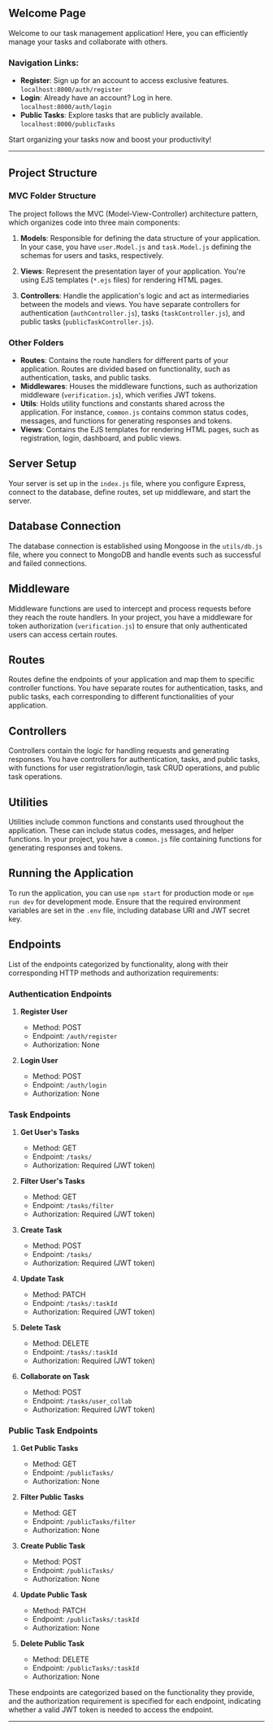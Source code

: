 ## Welcome Page

Welcome to our task management application! Here, you can efficiently manage your tasks and collaborate with others.

### Navigation Links:

- **Register**: Sign up for an account to access exclusive features. `localhost:8000/auth/register`
- **Login**: Already have an account? Log in here. `localhost:8000/auth/login`
- **Public Tasks**: Explore tasks that are publicly available. `localhost:8000/publicTasks`

Start organizing your tasks now and boost your productivity!

---

## Project Structure

### MVC Folder Structure

The project follows the MVC (Model-View-Controller) architecture pattern, which organizes code into three main components:

1. **Models**: Responsible for defining the data structure of your application. In your case, you have `user.Model.js` and `task.Model.js` defining the schemas for users and tasks, respectively.

2. **Views**: Represent the presentation layer of your application. You're using EJS templates (`*.ejs` files) for rendering HTML pages.

3. **Controllers**: Handle the application's logic and act as intermediaries between the models and views. You have separate controllers for authentication (`authController.js`), tasks (`taskController.js`), and public tasks (`publicTaskController.js`).

### Other Folders

- **Routes**: Contains the route handlers for different parts of your application. Routes are divided based on functionality, such as authentication, tasks, and public tasks.
- **Middlewares**: Houses the middleware functions, such as authorization middleware (`verification.js`), which verifies JWT tokens.
- **Utils**: Holds utility functions and constants shared across the application. For instance, `common.js` contains common status codes, messages, and functions for generating responses and tokens.
- **Views**: Contains the EJS templates for rendering HTML pages, such as registration, login, dashboard, and public views.

## Server Setup

Your server is set up in the `index.js` file, where you configure Express, connect to the database, define routes, set up middleware, and start the server.

## Database Connection

The database connection is established using Mongoose in the `utils/db.js` file, where you connect to MongoDB and handle events such as successful and failed connections.

## Middleware

Middleware functions are used to intercept and process requests before they reach the route handlers. In your project, you have a middleware for token authorization (`verification.js`) to ensure that only authenticated users can access certain routes.

## Routes

Routes define the endpoints of your application and map them to specific controller functions. You have separate routes for authentication, tasks, and public tasks, each corresponding to different functionalities of your application.

## Controllers

Controllers contain the logic for handling requests and generating responses. You have controllers for authentication, tasks, and public tasks, with functions for user registration/login, task CRUD operations, and public task operations.

## Utilities

Utilities include common functions and constants used throughout the application. These can include status codes, messages, and helper functions. In your project, you have a `common.js` file containing functions for generating responses and tokens.

## Running the Application

To run the application, you can use `npm start` for production mode or `npm run dev` for development mode. Ensure that the required environment variables are set in the `.env` file, including database URI and JWT secret key.

## Endpoints

List of the endpoints categorized by functionality, along with their corresponding HTTP methods and authorization requirements:

### Authentication Endpoints

1. **Register User**

   - Method: POST
   - Endpoint: `/auth/register`
   - Authorization: None

2. **Login User**
   - Method: POST
   - Endpoint: `/auth/login`
   - Authorization: None

### Task Endpoints

1. **Get User's Tasks**

   - Method: GET
   - Endpoint: `/tasks/`
   - Authorization: Required (JWT token)

2. **Filter User's Tasks**

   - Method: GET
   - Endpoint: `/tasks/filter`
   - Authorization: Required (JWT token)

3. **Create Task**

   - Method: POST
   - Endpoint: `/tasks/`
   - Authorization: Required (JWT token)

4. **Update Task**

   - Method: PATCH
   - Endpoint: `/tasks/:taskId`
   - Authorization: Required (JWT token)

5. **Delete Task**

   - Method: DELETE
   - Endpoint: `/tasks/:taskId`
   - Authorization: Required (JWT token)

6. **Collaborate on Task**
   - Method: POST
   - Endpoint: `/tasks/user_collab`
   - Authorization: Required (JWT token)

### Public Task Endpoints

1. **Get Public Tasks**

   - Method: GET
   - Endpoint: `/publicTasks/`
   - Authorization: None

2. **Filter Public Tasks**

   - Method: GET
   - Endpoint: `/publicTasks/filter`
   - Authorization: None

3. **Create Public Task**

   - Method: POST
   - Endpoint: `/publicTasks/`
   - Authorization: None

4. **Update Public Task**

   - Method: PATCH
   - Endpoint: `/publicTasks/:taskId`
   - Authorization: None

5. **Delete Public Task**
   - Method: DELETE
   - Endpoint: `/publicTasks/:taskId`
   - Authorization: None

These endpoints are categorized based on the functionality they provide, and the authorization requirement is specified for each endpoint, indicating whether a valid JWT token is needed to access the endpoint.

---
